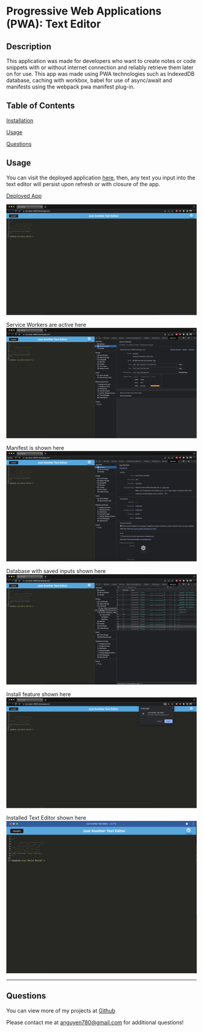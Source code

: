 # Progressive Web Applications (PWA): Text Editor

## Description

This application was made for developers who want to create notes or code snippets with or without internet connection and reliably retrieve them later on for use. This app was made using PWA technologies such as IndexedDB database, caching with workbox, babel for use of async/await and manifests using the webpack pwa manifest plug-in.

## Table of Contents

[Installation](#installation)

[Usage](#usage)

[Questions](#questions)

## Usage

You can visit the deployed application [here](https://dry-basin-45623.herokuapp.com/), then, any text you input into the text editor will persist upon refresh or with closure of the app. 

[Deployed App](https://dry-basin-45623.herokuapp.com/)

![](./Assets/JATE%20screenshot.png)

Service Workers are active here
![](./Assets/Service%20Worker%20screenshot.png)

Manifest is shown here
![](./Assets/Manifest%20screenshot.png)

Database with saved inputs shown here
![](./Assets/Database%20Screenshot.png)

Install feature shown here
![](./Assets/Install%20screenshot.png)

Installed Text Editor shown here
![](./Assets/Installed%20App.png)

---

## Questions

You can view more of my projects at [Github](https://github.com/anguyen780)

Please contact me at anguyen780@gmail.com for additional questions!


